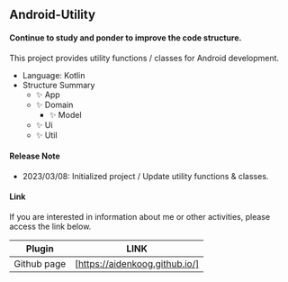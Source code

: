 ## Android-Utility

#### Continue to study and ponder to improve the code structure.

This project provides utility functions / classes for Android development.

- Language: Kotlin
- Structure Summary
    - ✨ App
    - ✨ Domain
        - ✨ Model
    - ✨ Ui
    - ✨ Util

#### Release Note

- 2023/03/08: Initialized project / Update utility functions & classes.

#### Link

If you are interested in information about me or other activities, please access the link below.

| Plugin | LINK |
| ------ | ------ |
| Github page | [https://aidenkoog.github.io/] |
